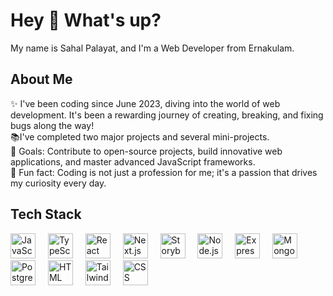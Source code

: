 <h1 align="left">Hey 👋 What's up?</h1>
<p align="left">My name is Sahal Palayat, and I'm a Web Developer from Ernakulam.</p>
<h2 align="left">About Me</h2>
<p align="left">✨ I've been coding since June 2023, diving into the world of web development. It's been a rewarding journey of creating, breaking, and fixing bugs along the way!<br>📚I've completed two major projects and several mini-projects.<br>🎯 Goals: Contribute to open-source projects, build innovative web applications, and master advanced JavaScript frameworks.<br>🎲 Fun fact: Coding is not just a profession for me; it's a passion that drives my curiosity every day.</p>
<h2 align="left">Tech Stack</h2>
<div align="left">
    <img src="https://cdn.jsdelivr.net/gh/devicons/devicon/icons/javascript/javascript-original.svg" height="40" alt="JavaScript logo" /> 
    <img width="12" />
    <img src="https://cdn.jsdelivr.net/gh/devicons/devicon/icons/typescript/typescript-original.svg" height="40" alt="TypeScript logo" /> 
    <img width="12" />
    <img src="https://cdn.jsdelivr.net/gh/devicons/devicon/icons/react/react-original.svg" height="40" alt="React logo" /> 
    <img width="12" />
    <img src="https://cdn.jsdelivr.net/gh/devicons/devicon/icons/nextjs/nextjs-original.svg" height="40" alt="Next.js logo" /> 
    <img width="12" />
    <img src="https://cdn.jsdelivr.net/gh/devicons/devicon/icons/storybook/storybook-original.svg" height="40" alt="Storybook logo" /> 
    <img width="12" />
    <img src="https://cdn.jsdelivr.net/gh/devicons/devicon/icons/nodejs/nodejs-original.svg" height="40" alt="Node.js logo" /> 
    <img width="12" />
    <img src="https://cdn.jsdelivr.net/gh/devicons/devicon/icons/express/express-original.svg" height="40" alt="Express.js logo" /> 
    <img width="12" />
    <img src="https://cdn.jsdelivr.net/gh/devicons/devicon/icons/mongodb/mongodb-original.svg" height="40" alt="MongoDB logo" /> 
    <img width="12" />
    <img src="https://cdn.jsdelivr.net/gh/devicons/devicon/icons/postgresql/postgresql-original.svg" height="40" alt="PostgreSQL logo" /> 
    <img width="12" />
    <img src="https://cdn.jsdelivr.net/gh/devicons/devicon/icons/html5/html5-original.svg" height="40" alt="HTML logo" /> 
    <img width="12" />
    <img src="https://cdn.jsdelivr.net/gh/devicons/devicon/icons/tailwindcss/tailwindcss-plain.svg" height="40" alt="Tailwind CSS logo" /> 
    <img width="12" />
    <img src="https://cdn.jsdelivr.net/gh/devicons/devicon/icons/css3/css3-original.svg" height="40" alt="CSS logo" /> 
</div>
